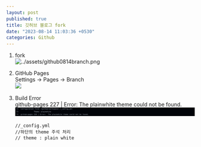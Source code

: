 ```yaml
---
layout: post
published: true
title: 깃허브 블로그 fork
date: "2023-08-14 11:03:36 +0530"
categories: Github
---
```


1. fork   
  ![../assets/github0814branch.png](https://github.com/Sujinkim-625/Sujinkim-625.github.io/blob/d91ac4ab41acfc9c631023de3b8f339c5ec63934/assets/fork.png?raw=true) 

2. GitHub Pages   
   Settings -> Pages -> Branch   
![](https://github.com/Sujinkim-625/Sujinkim-625.github.io/blob/3bb5c41a4b460c86dbd8b6084341b2aa39c46384/assets/img/github0814fork.png?raw=true)


1. Build Error   
   github-pages 227 | Error: The plainwhite theme could not be found.   
   <img src="../assets/github0814error.png" >

   ```
   //_config.yml
   //하단의 theme 주석 처리
   // theme : plain white
   ```
